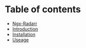 # Table of contents

* [Ngx-Radarr](README.md)
* [Introduction](introduction.md)
* [Installation](installation.md)
* [Useage](useage.md)

